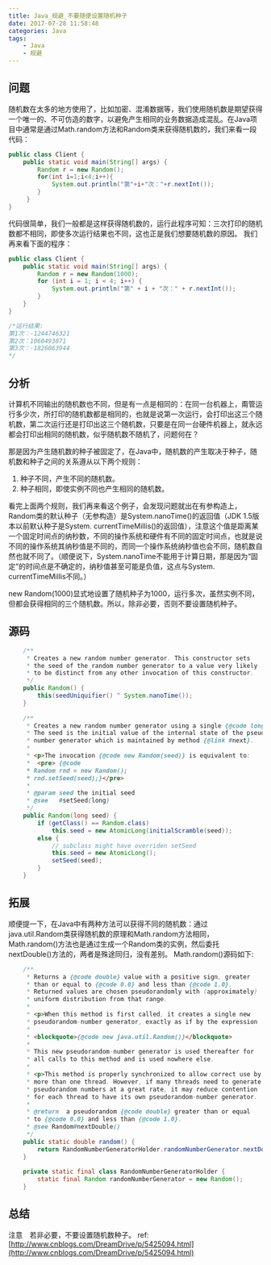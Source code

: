 ```yaml
---
title: Java_规避_不要随便设置随机种子
date: 2017-07-28 11:58:48
categories: Java
tags:
    - Java
    - 规避
---
```


<!-- more -->

## 问题
随机数在太多的地方使用了，比如加密、混淆数据等，我们使用随机数是期望获得一个唯一的、不可仿造的数字，以避免产生相同的业务数据造成混乱。在Java项目中通常是通过Math.random方法和Random类来获得随机数的，我们来看一段代码：
```java
public class Client {
    public static void main(String[] args) {
        Random r = new Random();
        for(int i=1;i<4;i++){
            System.out.println("第"+i+"次："+r.nextInt());
        }  
     }  
}
```
代码很简单，我们一般都是这样获得随机数的，运行此程序可知：三次打印的随机数都不相同，即使多次运行结果也不同，这也正是我们想要随机数的原因。
我们再来看下面的程序：
```java
public class Client {
    public static void main(String[] args) {
        Random r = new Random(1000);
        for (int i = 1; i < 4; i++) {
            System.out.println("第" + i + "次：" + r.nextInt());
        }
    }
}

/*运行结果:
第1次：-1244746321
第2次：1060493871
第3次：-1826063944
*/
```

## 分析
计算机不同输出的随机数也不同，但是有一点是相同的：在同一台机器上，甭管运行多少次，所打印的随机数都是相同的，也就是说第一次运行，会打印出这三个随机数，第二次运行还是打印出这三个随机数，只要是在同一台硬件机器上，就永远都会打印出相同的随机数，似乎随机数不随机了，问题何在？

那是因为产生随机数的种子被固定了，在Java中，随机数的产生取决于种子，随机数和种子之间的关系遵从以下两个规则：
1. 种子不同，产生不同的随机数。
2. 种子相同，即使实例不同也产生相同的随机数。

看完上面两个规则，我们再来看这个例子，会发现问题就出在有参构造上，Random类的默认种子（无参构造）是System.nanoTime()的返回值（JDK 1.5版本以前默认种子是System. currentTimeMillis()的返回值），注意这个值是距离某一个固定时间点的纳秒数，不同的操作系统和硬件有不同的固定时间点，也就是说不同的操作系统其纳秒值是不同的，而同一个操作系统纳秒值也会不同，随机数自然也就不同了。（顺便说下，System.nanoTime不能用于计算日期，那是因为“固定”的时间点是不确定的，纳秒值甚至可能是负值，这点与System. currentTimeMillis不同。）

new Random(1000)显式地设置了随机种子为1000，运行多次，虽然实例不同，但都会获得相同的三个随机数。所以，除非必要，否则不要设置随机种子。

## 源码
```java
    /**
     * Creates a new random number generator. This constructor sets
     * the seed of the random number generator to a value very likely
     * to be distinct from any other invocation of this constructor.
     */
    public Random() {
        this(seedUniquifier() ^ System.nanoTime());
    }
    
    /**
     * Creates a new random number generator using a single {@code long} seed.
     * The seed is the initial value of the internal state of the pseudorandom
     * number generator which is maintained by method {@link #next}.
     *
     * <p>The invocation {@code new Random(seed)} is equivalent to:
     *  <pre> {@code
     * Random rnd = new Random();
     * rnd.setSeed(seed);}</pre>
     *
     * @param seed the initial seed
     * @see   #setSeed(long)
     */
    public Random(long seed) {
        if (getClass() == Random.class)
            this.seed = new AtomicLong(initialScramble(seed));
        else {
            // subclass might have overriden setSeed
            this.seed = new AtomicLong();
            setSeed(seed);
        }
    }
```

## 拓展
顺便提一下，在Java中有两种方法可以获得不同的随机数：通过java.util.Random类获得随机数的原理和Math.random方法相同，Math.random()方法也是通过生成一个Random类的实例，然后委托nextDouble()方法的，两者是殊途同归，没有差别。
Math.random()源码如下:
```java
    /**
     * Returns a {@code double} value with a positive sign, greater
     * than or equal to {@code 0.0} and less than {@code 1.0}.
     * Returned values are chosen pseudorandomly with (approximately)
     * uniform distribution from that range.
     *
     * <p>When this method is first called, it creates a single new
     * pseudorandom-number generator, exactly as if by the expression
     *
     * <blockquote>{@code new java.util.Random()}</blockquote>
     *
     * This new pseudorandom-number generator is used thereafter for
     * all calls to this method and is used nowhere else.
     *
     * <p>This method is properly synchronized to allow correct use by
     * more than one thread. However, if many threads need to generate
     * pseudorandom numbers at a great rate, it may reduce contention
     * for each thread to have its own pseudorandom-number generator.
     *
     * @return  a pseudorandom {@code double} greater than or equal
     * to {@code 0.0} and less than {@code 1.0}.
     * @see Random#nextDouble()
     */
    public static double random() {
        return RandomNumberGeneratorHolder.randomNumberGenerator.nextDouble();
    }
    
    private static final class RandomNumberGeneratorHolder {
        static final Random randomNumberGenerator = new Random();
    }
```

## 总结
注意　若非必要，不要设置随机数种子。
ref: 
[http://www.cnblogs.com/DreamDrive/p/5425094.html](http://www.cnblogs.com/DreamDrive/p/5425094.html)
